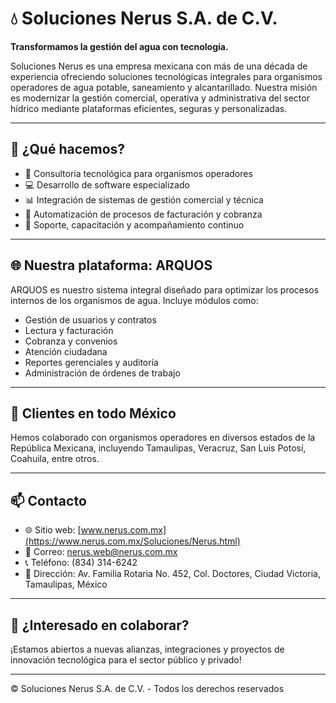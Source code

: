 # 💧 Soluciones Nerus S.A. de C.V.

**Transformamos la gestión del agua con tecnología.**

Soluciones Nerus es una empresa mexicana con más de una década de experiencia ofreciendo soluciones tecnológicas integrales para organismos operadores de agua potable, saneamiento y alcantarillado. Nuestra misión es modernizar la gestión comercial, operativa y administrativa del sector hídrico mediante plataformas eficientes, seguras y personalizadas.

---

## 🚀 ¿Qué hacemos?

- 🧠 Consultoría tecnológica para organismos operadores
- 💻 Desarrollo de software especializado
- 📊 Integración de sistemas de gestión comercial y técnica
- 🧾 Automatización de procesos de facturación y cobranza
- 🧰 Soporte, capacitación y acompañamiento continuo

---

## 🌐 Nuestra plataforma: **ARQUOS**

ARQUOS es nuestro sistema integral diseñado para optimizar los procesos internos de los organismos de agua. Incluye módulos como:

- Gestión de usuarios y contratos
- Lectura y facturación
- Cobranza y convenios
- Atención ciudadana
- Reportes gerenciales y auditoría
- Administración de órdenes de trabajo

---

## 📍 Clientes en todo México

Hemos colaborado con organismos operadores en diversos estados de la República Mexicana, incluyendo Tamaulipas, Veracruz, San Luis Potosí, Coahuila, entre otros.

---

## 📫 Contacto

- 🌐 Sitio web: [www.nerus.com.mx](https://www.nerus.com.mx/Soluciones/Nerus.html)
- 📧 Correo: nerus.web@nerus.com.mx
- 📞 Teléfono: (834) 314-6242
- 📍 Dirección: Av. Familia Rotaria No. 452, Col. Doctores, Ciudad Victoria, Tamaulipas, México

---

## 🤝 ¿Interesado en colaborar?

¡Estamos abiertos a nuevas alianzas, integraciones y proyectos de innovación tecnológica para el sector público y privado!

---

© Soluciones Nerus S.A. de C.V. - Todos los derechos reservados
